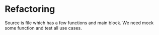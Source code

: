 # Refactoring

Source is file which has a few functions and main block. We need mock some function and test all use cases.